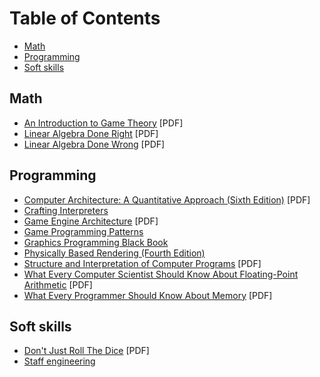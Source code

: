 # Table of Contents
* [Math](#math)
* [Programming](#programming)
* [Soft skills](#soft-skills)

## Math

* [An Introduction to Game Theory](https://mathematicalolympiads.wordpress.com/wp-content/uploads/2012/08/martin_j-_osborne-an_introduction_to_game_theory-oxford_university_press_usa2003.pdf) [PDF]
* [Linear Algebra Done Right](https://linear.axler.net/LADR4e.pdf) [PDF]
* [Linear Algebra Done Wrong](https://www.math.brown.edu/streil/papers/LADW/LADW_2017-09-04.pdf) [PDF]

## Programming

* [Computer Architecture: A Quantitative Approach (Sixth Edition)](http://acs.pub.ro/~cpop/SMPA/Computer%20Architecture,%20Sixth%20Edition_%20A%20Quantitative%20Approach%20(%20PDFDrive%20).pdf) [PDF]
* [Crafting Interpreters](https://craftinginterpreters.com/contents.html)
* [Game Engine Architecture](https://www.latexstudio.net/wp-content/uploads/2014/12/Game_Engine_Architecture-en.pdf) [PDF]
* [Game Programming Patterns](https://gameprogrammingpatterns.com/contents.html)
* [Graphics Programming Black Book](https://www.jagregory.com/abrash-black-book/)
* [Physically Based Rendering (Fourth Edition)](https://www.pbr-book.org/4ed/contents)
* [Structure and Interpretation of Computer Programs](https://web.mit.edu/6.001/6.037/sicp.pdf) [PDF]
* [What Every Computer Scientist Should Know About Floating-Point Arithmetic](https://docs.oracle.com/cd/E19957-01/800-7895/800-7895.pdf) [PDF]
* [What Every Programmer Should Know About Memory](https://people.freebsd.org/~lstewart/articles/cpumemory.pdf) [PDF]

## Soft skills

* [Don't Just Roll The Dice](https://neildavidson.com/downloads/dont-just-roll-the-dice-2.0.0.pdf) [PDF]
* [Staff engineering](https://staffeng.com/guides/)
